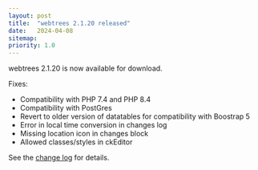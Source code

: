 ```yaml
---
layout: post
title:  "webtrees 2.1.20 released"
date:   2024-04-08
sitemap:
priority: 1.0
---
```


webtrees 2.1.20 is now available for download.

Fixes:

* Compatibility with PHP 7.4 and PHP 8.4
* Compatibility with PostGres
* Revert to older version of datatables for compatibility with Boostrap 5
* Error in local time conversion in changes log
* Missing location icon in changes block
* Allowed classes/styles in ckEditor

See the [change log](https://github.com/fisharebest/webtrees/compare/2.1.19...2.1.20) for details.
